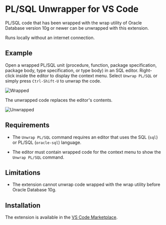 # PL/SQL Unwrapper for VS Code

PL/SQL code that has been wrapped with the wrap utility of Oracle Database version 10g or newer can be unwrapped with this extension.

Runs locally without an internet connection.

## Example

Open a wrapped PL/SQL unit (procedure, function, package specification, package body, type specification, or type body) in an SQL editor. Right-click inside the editor to display the context menu. Select `Unwrap PL/SQL` or simply press `Ctrl-Shift-U` to unwrap the code.

![Wrapped](https://www.grisselbav.com/wp-content/uploads/2025/03/wrapped.png)

The unwrapped code replaces the editor's contents.

![Unwrapped](https://www.grisselbav.com/wp-content/uploads/2025/03/unwrapped.png)

## Requirements

- The `Unwrap PL/SQL` command requires an editor that uses the SQL (`sql`) or PL/SQL (`oracle-sql`) language.

- The editor must contain wrapped code for the context menu to show the `Unwrap PL/SQL` command.

## Limitations

- The extension cannot unwrap code wrapped with the wrap utility before Oracle Database 10g.

## Installation

The extension is available in the [VS Code Marketplace](https://marketplace.visualstudio.com/items?itemName=Grisselbav.plsql-unwrapper).

